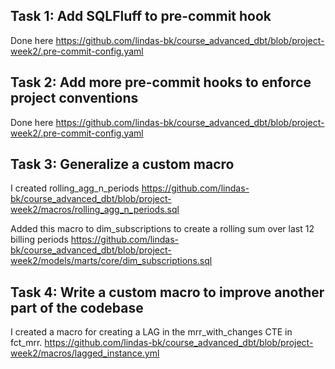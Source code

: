 ## Task 1: Add SQLFluff to pre-commit hook

Done here https://github.com/lindas-bk/course_advanced_dbt/blob/project-week2/.pre-commit-config.yaml

## Task 2: Add more pre-commit hooks to enforce project conventions

Done here https://github.com/lindas-bk/course_advanced_dbt/blob/project-week2/.pre-commit-config.yaml

## Task 3: Generalize a custom macro

I created rolling_agg_n_periods https://github.com/lindas-bk/course_advanced_dbt/blob/project-week2/macros/rolling_agg_n_periods.sql

Added this macro to dim_subscriptions to create a rolling sum over last 12 billing periods
https://github.com/lindas-bk/course_advanced_dbt/blob/project-week2/models/marts/core/dim_subscriptions.sql

## Task 4: Write a custom macro to improve another part of the codebase

I created a macro for creating a LAG in the mrr_with_changes CTE in fct_mrr. https://github.com/lindas-bk/course_advanced_dbt/blob/project-week2/macros/lagged_instance.yml

